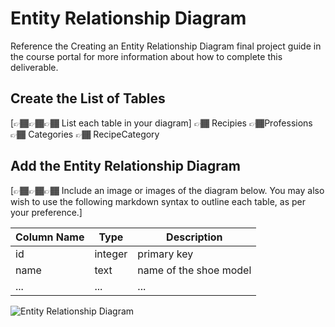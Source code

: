 # Entity Relationship Diagram

Reference the Creating an Entity Relationship Diagram final project guide in the course portal for more information about how to complete this deliverable.

## Create the List of Tables

[👉🏾👉🏾👉🏾 List each table in your diagram]
👉🏾 Recipies
👉🏾Professions
👉🏾 Categories
👉🏾 RecipeCategory


## Add the Entity Relationship Diagram

[👉🏾👉🏾👉🏾 Include an image or images of the diagram below. You may also wish to use the following markdown syntax to outline each table, as per your preference.]

| Column Name | Type | Description |
|-------------|------|-------------|
| id | integer | primary key |
| name | text | name of the shoe model |
| ... | ... | ... |


<img src='https://github.com/sumanth-21/DIY-Delight/blob/main/client/src/assets/Android%20Studio%20Demo-3.gif' title='Entity Relationship Diagram' width='' alt='Entity Relationship Diagram' />
